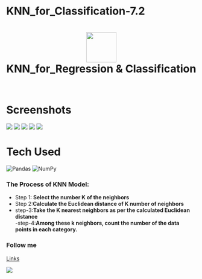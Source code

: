# KNN_for_Classification-7.2

<div align="center">
      <h1> <img src="https://www.askpython.com/wp-content/uploads/2020/10/K-Nearest-Neighbor-1024x512.png" width="80px"><br/>KNN_for_Regression & Classification</h1>
     </div>
<p align="center"> <a href="https://github.com/EmamulHossen" target="_blank"><img alt="" src="https://img.shields.io/badge/Website-EA4C89?style=normal&logo=dribbble&logoColor=white" style="vertical-align:center" /></a> <a href="https://twitter.com/EmamulHossen17" target="_blank"><img alt="" src="https://img.shields.io/badge/Twitter-1DA1F2?style=normal&logo=twitter&logoColor=white" style="vertical-align:center" /></a> <a href="https://www.facebook.com/emamul.hossen.503" target="_blank"><img alt="" src="https://img.shields.io/badge/Facebook-1877F2?style=normal&logo=facebook&logoColor=white" style="vertical-align:center" /></a> <a href="https://www.linkedin.com/in/emamul-hossen-9a8ab1255/}" target="_blank"><img alt="" src="https://img.shields.io/badge/LinkedIn-0077B5?style=normal&logo=linkedin&logoColor=white" style="vertical-align:center" /></a> </p>


# Screenshots
 <img src="https://static.javatpoint.com/tutorial/machine-learning/images/k-nearest-neighbor-algorithm-for-machine-learning2.png"> <img src="#"> <img src="#"> <img src="#"> <img src="#">
# Tech Used
 ![Pandas](https://img.shields.io/badge/pandas-%23150458.svg?style=for-the-badge&logo=pandas&logoColor=white) ![NumPy](https://img.shields.io/badge/numpy-%23013243.svg?style=for-the-badge&logo=numpy&logoColor=white)

### **The Process of KNN Model**:
- Step 1: **Select the number K of the neighbors**<br/>
- Step 2:**Calculate the Euclidean distance of K number of neighbors**<br/>
- step-3:**Take the K nearest neighbors as per the calculated Euclidean distance**<br/>
-step-4:**Among these k neighbors, count the number of the data points in each category.**


### Follow me
[Links](https:[//itsvg.in](https://www.facebook.com/emamul.hossen.503))
 
![](https:[//img.shields.io/badge/IMAGES-4298B8.svg?style=for-the-badge&logoColor=white](https://upload.wikimedia.org/wikipedia/en/thumb/0/04/Facebook_f_logo_%282021%29.svg/1200px-Facebook_f_logo_%282021%29.svg.png)https://upload.wikimedia.org/wikipedia/en/thumb/0/04/Facebook_f_logo_%282021%29.svg/1200px-Facebook_f_logo_%282021%29.svg.png)

    
